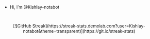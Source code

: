 - Hi, I’m @Kishlay-notabot
<!---
Kishlay-notabot/Kishlay-notabot is a ✨ special ✨ repository because its `README.md` (this file) appears on your GitHub profile.
You can click the Preview link to take a look at your changes.
---><br>
<p align="center"> [![GitHub Streak](https://streak-stats.demolab.com?user=Kishlay-notabot&theme=transparent)](https://git.io/streak-stats) </p>
